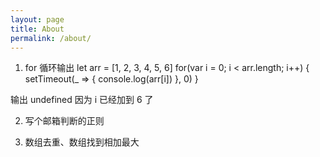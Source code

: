 ```yaml
---
layout: page
title: About
permalink: /about/
---
```


1. for 循环输出
let arr = [1, 2, 3, 4, 5, 6]
for(var i = 0; i < arr.length; i++) {
  setTimeout(_ => {
    console.log(arr[i])
  }, 0)
}

输出 undefined 因为 i 已经加到 6 了

2. 写个邮箱判断的正则

3. 数组去重、数组找到相加最大



